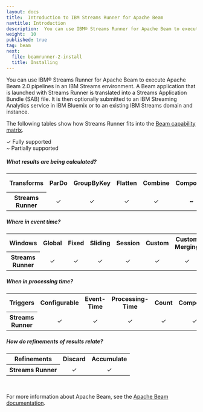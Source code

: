 ```yaml
---
layout: docs
title:  Introduction to IBM Streams Runner for Apache Beam
navtitle: Introduction
description:  You can use IBM® Streams Runner for Apache Beam to execute Apache Beam 2.0 pipelines in an IBM Streams environment.
weight:  10
published: true
tag: beam
next:
  file: beamrunner-2-install
  title: Installing
---
```


You can use IBM® Streams Runner for Apache Beam to execute Apache Beam 2.0 pipelines in an IBM Streams environment. A Beam application that is launched with Streams Runner is translated into a Streams Application Bundle (SAB) file. It is then optionally submitted to an IBM Streaming Analytics service in IBM Bluemix or to an existing IBM Streams domain and instance.

The following tables show how Streams Runner fits into the [Beam capability matrix](https://beam.apache.org/documentation/runners/capability-matrix/).

&#10003; Fully supported<br>
~ Partially supported

##### What results are being calculated?

<table>
  <tbody>
    <tr id="cap-summary-what"></tr>
    <tr>
      <th>Transforms</th>
      <th>ParDo</th>
      <th>GroupByKey</th>
      <th>Flatten</th>
      <th>Combine</th>
      <th>Composite</th>
      <th>Side Inputs</th>
      <th>Source API</th>
      <th>Metrics</th>
      <th>Stateful</th>
    </tr>
    <tr>
      <th>Streams Runner</th>
      <td><center>&#10003;</center></td>
      <td><center>&#10003;</center></td>
      <td><center>&#10003;</center></td>
      <td><center>&#10003;</center></td>
      <td><center><b>~</b></center></td>
      <td><center>&#10003;</center></td>
      <td><center>&#10003;</center></td>
      <td><center><b>~</b></center></td>
      <td><center><b>~</b></center></td>
    </tr>
  </tbody>
</table>

##### Where in event time?

<table>
  <tbody>
    <tr>
      <th>Windows</th>
      <th>Global</th>
      <th>Fixed</th>
      <th>Sliding</th>
      <th>Session</th>
      <th>Custom</th>
      <th>Custom Merging</th>
      <th>Timestamp</th>
    </tr>
    <tr>
      <th>Streams Runner</th>
      <td><center>&#10003;</center></td>
      <td><center>&#10003;</center></td>
      <td><center>&#10003;</center></td>
      <td><center>&#10003;</center></td>
      <td><center>&#10003;</center></td>
      <td><center>&#10003;</center></td>
      <td><center>&#10003;</center></td>
    </tr>
  </tbody>
</table>

##### When in processing time?

<table>
  <tbody>
    <tr>
      <th>Triggers</th>
      <th>Configurable</th>
      <th>Event-Time</th>
      <th>Processing-Time</th>
      <th>Count</th>
      <th>Composite</th>
      <th>Allowed Lateness</th>
      <th>Timer</th>  
    </tr>
    <tr>
      <th>Streams Runner</th>
      <td><center>&#10003;</center></td>
      <td><center>&#10003;</center></td>
      <td><center>&#10003;</center></td>
      <td><center>&#10003;</center></td>
      <td><center>&#10003;</center></td>
      <td><center>&#10003;</center></td>
      <td><center><b>~</b></center></td>
    </tr>
  </tbody>
</table>

##### How do refinements of results relate?

<table>
  <tbody>
    <tr>
      <th>Refinements</th>
      <th>Discard</th>
      <th>Accumulate</th>
    </tr>
    <tr>
      <th>Streams Runner</th>
      <td><center>&#10003;</center></td>
      <td><center>&#10003;</center></td>
    </tr>
  </tbody>
</table>
<br>

For more information about Apache Beam, see the [Apache Beam documentation](https://beam.apache.org/documentation/).
